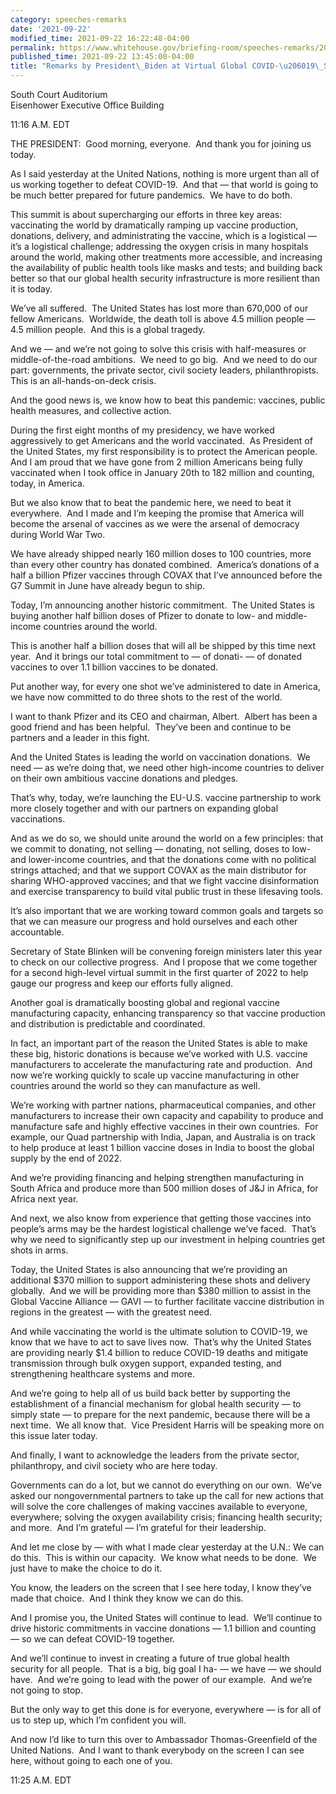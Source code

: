```yaml
---
category: speeches-remarks
date: '2021-09-22'
modified_time: 2021-09-22 16:22:48-04:00
permalink: https://www.whitehouse.gov/briefing-room/speeches-remarks/2021/09/22/remarks-by-president-biden-at-virtual-global-covid-19-summit/
published_time: 2021-09-22 13:45:00-04:00
title: "Remarks by President\_Biden at Virtual Global COVID-\u206019\_Summit"
---
```

 
South Court Auditorium  
Eisenhower Executive Office Building

11:16 A.M. EDT

THE PRESIDENT:  Good morning, everyone.  And thank you for joining us
today. 

As I said yesterday at the United Nations, nothing is more urgent than
all of us working together to defeat COVID-19.  And that — that world is
going to be much better prepared for future pandemics.  We have to do
both. 

This summit is about supercharging our efforts in three key areas:
vaccinating the world by dramatically ramping up vaccine production,
donations, delivery, and administrating the vaccine, which is a
logistical — it’s a logistical challenge; addressing the oxygen crisis
in many hospitals around the world, making other treatments more
accessible, and increasing the availability of public health tools like
masks and tests; and building back better so that our global health
security infrastructure is more resilient than it is today. 

We’ve all suffered.  The United States has lost more than 670,000 of our
fellow Americans.  Worldwide, the death toll is above 4.5 million people
— 4.5 million people.  And this is a global tragedy. 

And we — and we’re not going to solve this crisis with half-measures or
middle-of-the-road ambitions.  We need to go big.  And we need to do our
part: governments, the private sector, civil society leaders,
philanthropists.  This is an all-hands-on-deck crisis. 

And the good news is, we know how to beat this pandemic: vaccines,
public health measures, and collective action.

During the first eight months of my presidency, we have worked
aggressively to get Americans and the world vaccinated.  As President of
the United States, my first responsibility is to protect the American
people.  And I am proud that we have gone from 2 million Americans being
fully vaccinated when I took office in January 20th to 182 million and
counting, today, in America.

But we also know that to beat the pandemic here, we need to beat it
everywhere.  And I made and I’m keeping the promise that America will
become the arsenal of vaccines as we were the arsenal of democracy
during World War Two.

We have already shipped nearly 160 million doses to 100 countries, more
than every other country has donated combined.  America’s donations of a
half a billion Pfizer vaccines through COVAX that I’ve announced before
the G7 Summit in June have already begun to ship. 

Today, I’m announcing another historic commitment.  The United States is
buying another half billion doses of Pfizer to donate to low- and
middle-income countries around the world. 

This is another half a billion doses that will all be shipped by this
time next year.  And it brings our total commitment to — of donati- — of
donated vaccines to over 1.1 billion vaccines to be donated.

Put another way, for every one shot we’ve administered to date in
America, we have now committed to do three shots to the rest of the
world. 

I want to thank Pfizer and its CEO and chairman, Albert.  Albert has
been a good friend and has been helpful.  They’ve been and continue to
be partners and a leader in this fight.

And the United States is leading the world on vaccination donations.  We
need — as we’re doing that, we need other high-income countries to
deliver on their own ambitious vaccine donations and pledges.

That’s why, today, we’re launching the EU-U.S. vaccine partnership to
work more closely together and with our partners on expanding global
vaccinations.

And as we do so, we should unite around the world on a few principles:
that we commit to donating, not selling — donating, not selling, doses
to low- and lower-income countries, and that the donations come with no
political strings attached; and that we support COVAX as the main
distributor for sharing WHO-approved vaccines; and that we fight vaccine
disinformation and exercise transparency to build vital public trust in
these lifesaving tools.

It’s also important that we are working toward common goals and targets
so that we can measure our progress and hold ourselves and each other
accountable.

Secretary of State Blinken will be convening foreign ministers later
this year to check on our collective progress.  And I propose that we
come together for a second high-level virtual summit in the first
quarter of 2022 to help gauge our progress and keep our efforts fully
aligned.

Another goal is dramatically boosting global and regional vaccine
manufacturing capacity, enhancing transparency so that vaccine
production and distribution is predictable and coordinated.

In fact, an important part of the reason the United States is able to
make these big, historic donations is because we’ve worked with U.S.
vaccine manufacturers to accelerate the manufacturing rate and
production.  And now we’re working quickly to scale up vaccine
manufacturing in other countries around the world so they can
manufacture as well.

We’re working with partner nations, pharmaceutical companies, and other
manufacturers to increase their own capacity and capability to produce
and manufacture safe and highly effective vaccines in their own
countries.  For example, our Quad partnership with India, Japan, and
Australia is on track to help produce at least 1 billion vaccine doses
in India to boost the global supply by the end of 2022. 

And we’re providing financing and helping strengthen manufacturing in
South Africa and produce more than 500 million doses of J&J in Africa,
for Africa next year. 

And next, we also know from experience that getting those vaccines into
people’s arms may be the hardest logistical challenge we’ve faced. 
That’s why we need to significantly step up our investment in helping
countries get shots in arms. 

Today, the United States is also announcing that we’re providing an
additional $370 million to support administering these shots and
delivery globally.  And we will be providing more than $380 million to
assist in the Global Vaccine Alliance — GAVI — to further facilitate
vaccine distribution in regions in the greatest — with the greatest
need.

And while vaccinating the world is the ultimate solution to COVID-19, we
know that we have to act to save lives now.  That’s why the United
States are providing nearly $1.4 billion to reduce COVID-19 deaths and
mitigate transmission through bulk oxygen support, expanded testing, and
strengthening healthcare systems and more. 

And we’re going to help all of us build back better by supporting the
establishment of a financial mechanism for global health security — to
simply state — to prepare for the next pandemic, because there will be a
next time.  We all know that.  Vice President Harris will be speaking
more on this issue later today.

And finally, I want to acknowledge the leaders from the private sector,
philanthropy, and civil society who are here today.

Governments can do a lot, but we cannot do everything on our own.  We’ve
asked our nongovernmental partners to take up the call for new actions
that will solve the core challenges of making vaccines available to
everyone, everywhere; solving the oxygen availability crisis; financing
health security; and more.  And I’m grateful — I’m grateful for their
leadership. 

And let me close by — with what I made clear yesterday at the U.N.: We
can do this.  This is within our capacity.  We know what needs to be
done.  We just have to make the choice to do it. 

You know, the leaders on the screen that I see here today, I know
they’ve made that choice.  And I think they know we can do this.

And I promise you, the United States will continue to lead.  We’ll
continue to drive historic commitments in vaccine donations — 1.1
billion and counting — so we can defeat COVID-19 together. 

And we’ll continue to invest in creating a future of true global health
security for all people.  That is a big, big goal I ha- — we have — we
should have.  And we’re going to lead with the power of our example. 
And we’re not going to stop.

But the only way to get this done is for everyone, everywhere — is for
all of us to step up, which I’m confident you will.

And now I’d like to turn this over to Ambassador Thomas-Greenfield of
the United Nations.  And I want to thank everybody on the screen I can
see here, without going to each one of you.

11:25 A.M. EDT

